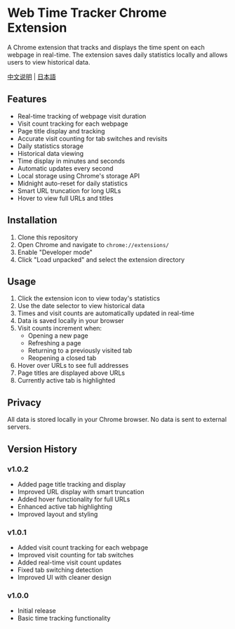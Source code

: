 # Web Time Tracker Chrome Extension

A Chrome extension that tracks and displays the time spent on each webpage in real-time. The extension saves daily statistics locally and allows users to view historical data.

[中文说明](README_cn.md) | [日本語](README_JA.md)

## Features

- Real-time tracking of webpage visit duration
- Visit count tracking for each webpage
- Page title display and tracking
- Accurate visit counting for tab switches and revisits
- Daily statistics storage
- Historical data viewing
- Time display in minutes and seconds
- Automatic updates every second
- Local storage using Chrome's storage API
- Midnight auto-reset for daily statistics
- Smart URL truncation for long URLs
- Hover to view full URLs and titles

## Installation

1. Clone this repository
2. Open Chrome and navigate to `chrome://extensions/`
3. Enable "Developer mode"
4. Click "Load unpacked" and select the extension directory

## Usage

1. Click the extension icon to view today's statistics
2. Use the date selector to view historical data
3. Times and visit counts are automatically updated in real-time
4. Data is saved locally in your browser
5. Visit counts increment when:
   - Opening a new page
   - Refreshing a page
   - Returning to a previously visited tab
   - Reopening a closed tab
6. Hover over URLs to see full addresses
7. Page titles are displayed above URLs
8. Currently active tab is highlighted

## Privacy

All data is stored locally in your Chrome browser. No data is sent to external servers.

## Version History

### v1.0.2
- Added page title tracking and display
- Improved URL display with smart truncation
- Added hover functionality for full URLs
- Enhanced active tab highlighting
- Improved layout and styling

### v1.0.1
- Added visit count tracking for each webpage
- Improved visit counting for tab switches
- Added real-time visit count updates
- Fixed tab switching detection
- Improved UI with cleaner design

### v1.0.0
- Initial release
- Basic time tracking functionality
  